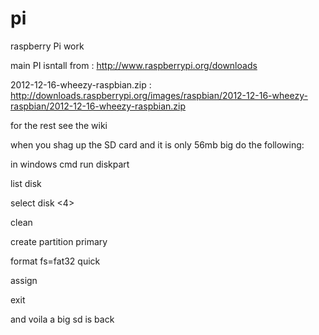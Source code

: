 pi
==

raspberry Pi work


main PI isntall from  : http://www.raspberrypi.org/downloads 

2012-12-16-wheezy-raspbian.zip  : http://downloads.raspberrypi.org/images/raspbian/2012-12-16-wheezy-raspbian/2012-12-16-wheezy-raspbian.zip

for the rest see the wiki

when you shag up the SD card and it is only 56mb big do the following:

in windows cmd run diskpart

list disk 

select disk <4> 

clean 

create partition primary 

format fs=fat32 quick 

assign 

exit

and voila a big sd is back 
